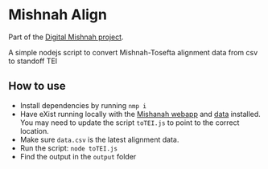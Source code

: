 # Mishnah Align

Part of the [Digital Mishnah project](https://github.com/umd-mith/mishnah).

A simple nodejs script to convert Mishnah-Tosefta alignment data from csv to standoff TEI 

## How to use

* Install dependencies by running `nmp i`
* Have eXist running locally with the [Mishanah webapp](https://github.com/umd-mith/mishnah) and [data](https://github.com/umd-mith/mishnah) installed. You may need to update the script `toTEI.js` to point to the correct location.
* Make sure `data.csv` is the latest alignment data.
* Run the script: `node toTEI.js`
* Find the output in the `output` folder
